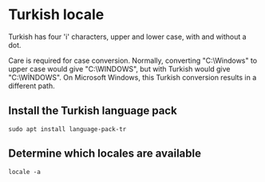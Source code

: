 # Turkish locale

Turkish has four 'i' characters, upper and lower case, with and without a dot.

Care is required for case conversion. Normally, converting "C:\Windows" to upper case would give "C:\WINDOWS", but with Turkish would give "C:\WİNDOWS". On Microsoft Windows, this Turkish conversion results in a different path.

## Install the Turkish language pack
`sudo apt install language-pack-tr`

## Determine which locales are available
`locale -a`
